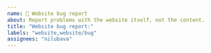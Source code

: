 ```yaml
---
name: 🐜 Website bug report
about: Report problems with the website itself, not the content.
title: "Website bug report:"
labels: "website,website/bug"
assignees: "nilubava"
---
```

